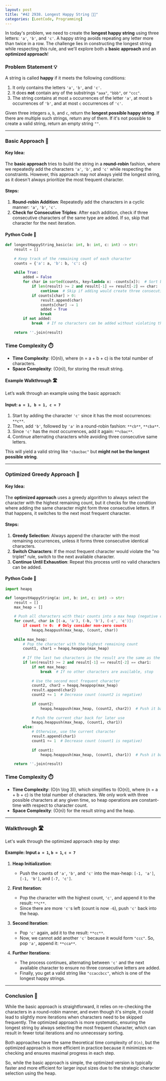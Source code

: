```yaml
---
layout: post
title: "#42 2938. Longest Happy String 🧠🚀"
categories: [LeetCode, Programming]
---
```


In today's problem, we need to create the **longest happy string** using three letters: `'a'`, `'b'`, and `'c'`. A happy string avoids repeating any letter more than twice in a row. The challenge lies in constructing the longest string while respecting this rule, and we'll explore both a **basic approach** and an **optimized approach**!

### Problem Statement 💡

A string is called **happy** if it meets the following conditions:
1. It only contains the letters `'a'`, `'b'`, and `'c'`.
2. It does **not** contain any of the substrings `"aaa"`, `"bbb"`, or `"ccc"`.
3. The string contains at most `a` occurrences of the letter `'a'`, at most `b` occurrences of `'b'`, and at most `c` occurrences of `'c'`.

Given three integers `a`, `b`, and `c`, return the **longest possible happy string**. If there are multiple such strings, return any of them. If it's not possible to create a valid string, return an empty string `""`.

---

### Basic Approach 🤔

#### Key Idea:
The **basic approach** tries to build the string in a **round-robin** fashion, where we repeatedly add the characters `'a'`, `'b'`, and `'c'` while respecting the constraints. However, this approach may not always yield the longest string, as it doesn't always prioritize the most frequent character.

#### Steps:
1. **Round-robin Addition**: Repeatedly add the characters in a cyclic manner: `'a'`, `'b'`, `'c'`.
2. **Check for Consecutive Triples**: After each addition, check if three consecutive characters of the same type are added. If so, skip that character for the next iteration.

#### Python Code 🐍

```python
def longestHappyString_basic(a: int, b: int, c: int) -> str:
    result = []
    
    # Keep track of the remaining count of each character
    counts = {'a': a, 'b': b, 'c': c}
    
    while True:
        added = False
        for char in sorted(counts, key=lambda x: -counts[x]):  # Sort by the count in descending order
            if len(result) >= 2 and result[-1] == result[-2] == char:
                continue  # Skip if adding would create three consecutive characters
            if counts[char] > 0:
                result.append(char)
                counts[char] -= 1
                added = True
                break
        if not added:
            break  # If no characters can be added without violating the condition, stop
    
    return ''.join(result)
```

### Time Complexity ⏱️

- **Time Complexity**: \(O(n)\), where \(n = a + b + c\) is the total number of characters.
- **Space Complexity**: \(O(n)\), for storing the result string.

#### Example Walkthrough 🛣️

Let’s walk through an example using the basic approach:

#### Input: `a = 1, b = 1, c = 7`

1. Start by adding the character `'c'` since it has the most occurrences: `**c**`.
2. Then, add `'b'`, followed by `'a'` in a round-robin fashion: `**cb**`, `**cba**`.
3. Since `'c'` has the most occurrences, add it again: `**cbac**`.
4. Continue alternating characters while avoiding three consecutive same letters.

This will yield a valid string like `"cbacbac"` but **might not be the longest possible string**.

---

### Optimized Greedy Approach 🚀

#### Key Idea:
The **optimized approach** uses a greedy algorithm to always select the character with the highest remaining count, but it checks for the condition where adding the same character might form three consecutive letters. If that happens, it switches to the next most frequent character.

#### Steps:
1. **Greedy Selection**: Always append the character with the most remaining occurrences, unless it forms three consecutive identical characters.
2. **Switch Characters**: If the most frequent character would violate the "no triplet" rule, switch to the next available character.
3. **Continue Until Exhaustion**: Repeat this process until no valid characters can be added.

#### Python Code 🐍

```python
import heapq

def longestHappyString(a: int, b: int, c: int) -> str:
    result = []
    max_heap = []
    
    # Push all characters with their counts into a max heap (negative counts for max behavior)
    for count, char in [(-a, 'a'), (-b, 'b'), (-c', 'c')]:
        if count != 0:  # Only consider non-zero counts
            heapq.heappush(max_heap, (count, char))
    
    while max_heap:
        # Pop the character with the highest remaining count
        count1, char1 = heapq.heappop(max_heap)
        
        # If the last two characters in the result are the same as the current char, switch
        if len(result) >= 2 and result[-1] == result[-2] == char1:
            if not max_heap:
                break  # If no other characters are available, stop
            
            # Use the second most frequent character
            count2, char2 = heapq.heappop(max_heap)
            result.append(char2)
            count2 += 1  # Decrease count (count2 is negative)
            
            if count2:
                heapq.heappush(max_heap, (count2, char2))  # Push it back if there are more remaining
            
            # Push the current char back for later use
            heapq.heappush(max_heap, (count1, char1))
        else:
            # Otherwise, use the current character
            result.append(char1)
            count1 += 1  # Decrease count (count1 is negative)
            
            if count1:
                heapq.heappush(max_heap, (count1, char1))  # Push it back if there are more remaining
    
    return ''.join(result)
```

### Time Complexity ⏱️
- **Time Complexity**: \(O(n \log 3)\), which simplifies to \(O(n)\), where \(n = a + b + c\) is the total number of characters. We only work with three possible characters at any given time, so heap operations are constant-time with respect to character count.
- **Space Complexity**: \(O(n)\) for the result string and the heap.

---

### Walkthrough 🛣️

Let's walk through the optimized approach step by step:

#### Example: Input `a = 1`, `b = 1`, `c = 7`

1. **Heap Initialization**: 
   - Push the counts of `'a'`, `'b'`, and `'c'` into the max-heap: `[-1, 'a']`, `[-1, 'b']`, and `[-7, 'c']`.

2. **First Iteration**:
   - Pop the character with the highest count, `'c'`, and append it to the result: `**c**`.
   - Since there are more `'c'`s left (count is now `-6`), push `'c'` back into the heap.

3. **Second Iteration**:
   - Pop `'c'` again, add it to the result: `**cc**`.
   - Now, we cannot add another `'c'` because it would form `"ccc"`. So, pop `'a'`, append it: `**cca**`.

4. **Further Iterations**:
   - The process continues, alternating between `'c'` and the next available character to ensure no three consecutive letters are added.
   - Finally, you get a valid string like `"ccaccbcc"`, which is one of the longest happy strings.

---

### Conclusion 🏁

While the basic approach is straightforward, it relies on re-checking the characters in a round-robin manner, and even though it's simple, it could lead to slightly more iterations when characters need to be skipped frequently. The optimized approach is more systematic, ensuring the longest string by always selecting the most frequent character, which can result in fewer total iterations and no unnecessary sorting.

Both approaches have the same theoretical time complexity of `O(n)`, but the optimized approach is more efficient in practice because it minimizes re-checking and ensures maximal progress in each step.

So, while the basic approach is simple, the optimized version is typically faster and more efficient for larger input sizes due to the strategic character selection using the heap.
